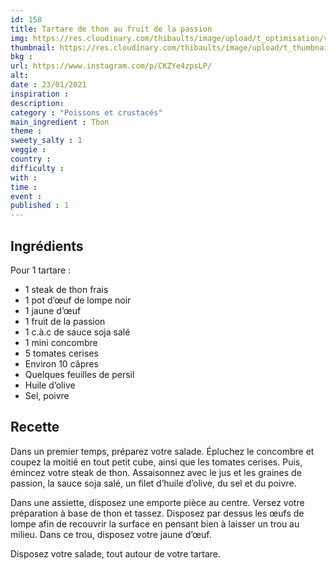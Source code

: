 ```yaml
---
id: 158
title: Tartare de thon au fruit de la passion
img: https://res.cloudinary.com/thibaults/image/upload/t_optimisation/v1611425076/Recipes/20210123_tartare_thon_passion.jpg
thumbnail: https://res.cloudinary.com/thibaults/image/upload/t_thumbnail_josie/v1611425076/Recipes/20210123_tartare_thon_passion.jpg
bkg : 
url: https://www.instagram.com/p/CKZYe4zpsLP/
alt: 
date : 23/01/2021
inspiration : 
description: 
category : "Poissons et crustacés"
main_ingredient : Thon
theme : 
sweety_salty : 1
veggie : 
country :
difficulty :
with : 
time : 
event :
published : 1
---
```


## Ingrédients
Pour 1 tartare :
 - 1 steak de thon frais 
 - 1 pot d’œuf de lompe noir 
 - 1 jaune d’œuf 
 - 1 fruit de la passion 
 - 1 c.à.c de sauce soja salé 
 - 1 mini concombre 
 - 5 tomates cerises 
 - Environ 10 câpres 
 - Quelques feuilles de persil 
 - Huile d’olive 
 - Sel, poivre 

## Recette
Dans un premier temps, préparez votre salade. Épluchez le concombre et coupez la moitié en tout petit cube, ainsi que les tomates cerises. Puis, émincez votre steak de thon. Assaisonnez avec le jus et les graines de passion, la sauce soja salé, un filet d’huile d’olive, du sel et du poivre. 

Dans une assiette, disposez une emporte pièce au centre. Versez votre préparation à base de thon et tassez. Disposez par dessus les œufs de lompe afin de recouvrir la surface en pensant bien à laisser un trou au milieu. Dans ce trou, disposez votre jaune d’œuf. 

Disposez votre salade, tout autour de votre tartare.